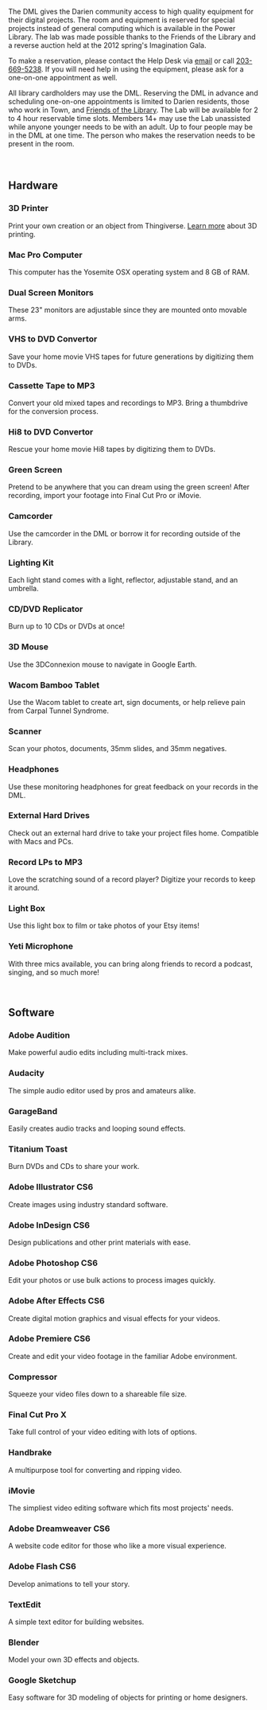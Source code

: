 The DML gives the Darien community access to high quality equipment for their digital projects. The room and equipment is reserved for special projects instead of general computing which is available in the Power Library. The lab was made possible thanks to the Friends of the Library and a reverse auction held at the 2012 spring's Imagination Gala.

To make a reservation, please contact the Help Desk via [email](mailto:helpdesk@darienlibrary.org "Help Desk") or call [203-669-5238](tel:203-669-5238 "Call the Help Desk"). If you will need help in using the equipment, please ask for a one-on-one appointment as well.

All library cardholders may use the DML. Reserving the DML in advance and scheduling one-on-one appointments is limited to Darien residents, those who work in Town, and [Friends of the Library](/friends "Friends of the Library"). The Lab will be available for 2 to 4 hour reservable time slots. Members 14+ may use the Lab unassisted while anyone younger needs to be with an adult. Up to four people may be in the DML at one time. The person who makes the reservation needs to be present in the room.
<br/>
<br/>
<br/>

<div class="row margin-bottom-10">

<div class="container content">
<div class="text-center margin-bottom-50">
	<h2 class="title-v2 title-center">Hardware</h2>
</div>

<div class="row  margin-bottom-30">
	<div class="col-sm-2 sm-margin-bottom-30">
		<h3>3D Printer</h3>
		<p>Print your own creation or an object from Thingiverse. <a href="/3d-printers">Learn more</a> about 3D printing.</p>
	</div>
	<div class="col-sm-2 sm-margin-bottom-30">
		<h3>Mac Pro Computer</h3>
	<p>This computer has the Yosemite OSX operating system and 8 GB of RAM.</p>
	</div>
	<div class="col-sm-2">
		<h3>Dual Screen Monitors</h3>
		<p>These 23" monitors are adjustable since they are mounted onto movable arms.</p>
	</div>
	<div class="col-sm-2 sm-margin-bottom-30">
		<h3>VHS to DVD Convertor</h3>
		<p>Save your home movie VHS tapes for future generations by digitizing them to DVDs.</p>
	</div>
	<div class="col-sm-2 sm-margin-bottom-30">
	<h3>Cassette Tape to MP3</h3>
	<p>Convert your old mixed tapes and recordings to MP3. Bring a thumbdrive for the conversion process.
</p>
	</div>
	<div class="col-sm-2 sm-margin-bottom-30">
		<h3>Hi8 to DVD Convertor</h3>
		<p>Rescue your home movie Hi8 tapes by digitizing them to DVDs.</p>
	</div>
</div>

<div class="row margin-bottom-30">
	<div class="col-sm-2 sm-margin-bottom-30">
		<h3>Green Screen</h3>
		<p>Pretend to be anywhere that you can dream using the green screen! After recording, import your footage into Final Cut Pro or iMovie.</p>
	</div>
	<div class="col-sm-2 sm-margin-bottom-30">
		<h3>Camcorder</h3>
		<p>Use the camcorder in the DML or borrow it for recording outside of the Library. </p>
	</div>
	<div class="col-sm-2">
		<h3>Lighting Kit</h3>
			<p>Each light stand comes with a light, reflector, adjustable stand, and an umbrella.</p>
	</div>
	<div class="col-sm-2 sm-margin-bottom-30">
		<h3>CD/DVD Replicator</h3>
		<p>Burn up to 10 CDs or DVDs at once!</p>
	</div>
	<div class="col-sm-2 sm-margin-bottom-30">
		<h3>3D Mouse</h3>
		<p>Use the 3DConnexion mouse to navigate in Google Earth.</p>
	</div>
	<div class="col-sm-2 sm-margin-bottom-30">
		<h3>Wacom Bamboo Tablet</h3>
		<p>Use the Wacom tablet to create art, sign documents, or help relieve pain from Carpal Tunnel Syndrome.</p>
	</div>
</div>

<div class="row margin-bottom-30">
	<div class="col-sm-2 sm-margin-bottom-30">
		<h3>Scanner</h3>
		<p>Scan your photos, documents, 35mm slides, and 35mm negatives.</p>
	</div>
	<div class="col-sm-2 sm-margin-bottom-30">
		<h3>Headphones</h3>
		<p>Use these monitoring headphones for great feedback on your records in the DML.</p>
	</div>
	<div class="col-sm-2">
		<h3>External Hard Drives</h3>
		<p>Check out an external hard drive to take your project files home. Compatible with Macs and PCs.</p>
	</div>
	<div class="col-sm-2 sm-margin-bottom-30">
		<h3>Record LPs to MP3</h3>
		<p>Love the scratching sound of a record player? Digitize your records to keep it around.</p>
	</div>
	<div class="col-sm-2 sm-margin-bottom-30">
		<h3>Light Box</h3>
		<p>Use this light box to film or take photos of your Etsy items!</p>
	</div>
	<div class="col-sm-2 sm-margin-bottom-30">
		<h3>Yeti Microphone</h3>
				<p>With three mics available, you can bring along friends to record a podcast, singing, and so much more!</p>
	</div>
</div>
</div>
</div>
<br/>

<div class="container content">
<div class="text-center margin-bottom-50">
	<h2 class="title-v2 title-center">Software</h2>
</div>

<div class="row  margin-bottom-30">
	<div class="col-sm-2 sm-margin-bottom-30">
		<h3>Adobe Audition</h3>
		<p>Make powerful audio edits including multi-track mixes.</p>
	</div>
	<div class="col-sm-2 sm-margin-bottom-30">
		<h3>Audacity</h3>
	<p>The simple audio editor used by pros and amateurs alike.</p>
	</div>
	<div class="col-sm-2">
		<h3>GarageBand</h3>
		<p>Easily creates audio tracks and looping sound effects.</p>
	</div>
	<div class="col-sm-2 sm-margin-bottom-30">
		<h3>Titanium Toast</h3>
		<p>Burn DVDs and CDs to share your work.</p>
	</div>
	<div class="col-sm-2 sm-margin-bottom-30">
	<h3>Adobe Illustrator CS6</h3>
	<p>Create images using industry standard software.</p>
	</div>
	<div class="col-sm-2 sm-margin-bottom-30">
		<h3>Adobe InDesign CS6</h3>
		<p>Design publications and other print materials with ease.</p>
	</div>
</div>

<div class="row margin-bottom-30">
	<div class="col-sm-2 sm-margin-bottom-30">
		<h3>Adobe Photoshop CS6</h3>
		<p>Edit your photos or use bulk actions to process images quickly.</p>
	</div>
	<div class="col-sm-2 sm-margin-bottom-30">
		<h3>Adobe After Effects CS6</h3>
		<p>Create digital motion graphics and visual effects for your videos.</p>
	</div>
	<div class="col-sm-2 sm-margin-bottom-30">
		<h3>Adobe Premiere CS6</h3>
		<p>Create and edit your video footage in the familiar Adobe environment.</p>
	</div>
	<div class="col-sm-2 sm-margin-bottom-30">
		<h3>Compressor</h3>
		<p>Squeeze your video files down to a shareable file size.</p>
	</div>
	<div class="col-sm-2 sm-margin-bottom-30">
		<h3>Final Cut Pro X</h3>
		<p>Take full control of your video editing with lots of options.</p>
	</div>
	<div class="col-sm-2 sm-margin-bottom-30">
		<h3>Handbrake</h3>
		<p>A multipurpose tool for converting and ripping video.</p>
	</div>
</div>

<div class="row margin-bottom-30">
	<div class="col-sm-2 sm-margin-bottom-30">
		<h3>iMovie</h3>
		<p>The simpliest video editing software which fits most projects' needs.</p>
	</div>
	<div class="col-sm-2">
		<h3>Adobe Dreamweaver CS6</h3>
		<p>A website code editor for those who like a more visual experience.</p>
	</div>
	<div class="col-sm-2 sm-margin-bottom-30">
		<h3>Adobe Flash CS6</h3>
		<p>Develop animations to tell your story.</p>
	</div>
	<div class="col-sm-2 sm-margin-bottom-30">
		<h3>TextEdit</h3>
		<p>A simple text editor for building websites.</p>
	</div>
	<div class="col-sm-2 sm-margin-bottom-30">
		<h3>Blender</h3>
		<p>Model your own 3D effects and objects.</p>
	</div>
	<div class="col-sm-2 sm-margin-bottom-30">
		<h3>Google Sketchup</h3>
		<p>Easy software for 3D modeling of objects for printing or home designers.</p>
	</div>
</div>
</div>
</div>
